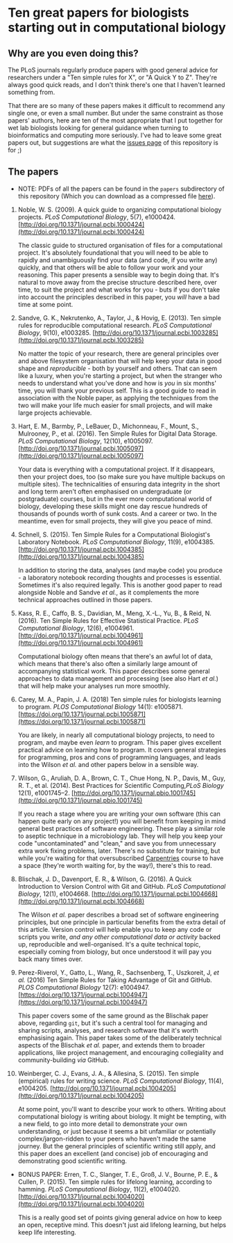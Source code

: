 # Ten great papers for biologists starting out in computational biology

## Why are you even doing this?

The PLoS journals regularly produce papers with good general advice for researchers under a "Ten simple rules for X", or "A Quick Y to Z". They're always good quick reads, and I don't think there's one that I haven't learned something from.

That there are so many of these papers makes it difficult to recommend any single one, or even a small number. But under the same constraint as those papers' authors, here are ten of the most appropriate that I put together for wet lab biologists looking for general guidance when turning to bioinformatics and computing more seriously. I've had to leave some great papers out, but suggestions are what the [issues page](https://github.com/widdowquinn/ten_great_papers/issues) of this repository is for ;)

## The papers

- NOTE: PDFs of all the papers can be found in the `papers` subdirectory of this repository (Which you can download as a compressed file [here](https://github.com/widdowquinn/ten_great_papers/releases)).

1. Noble, W. S. (2009). A quick guide to organizing computational biology projects. *PLoS Computational Biology*, 5(7), e1000424. [http://doi.org/10.1371/journal.pcbi.1000424](http://doi.org/10.1371/journal.pcbi.1000424)

    The classic guide to structured organisation of files for a computational project. It's absolutely foundational that you will need to be able to rapidly and unambiguously find your data (and code, if you write any) quickly, and that others will be able to follow your work and your reasoning. This paper presents a sensible way to begin doing that. It's natural to move away from the precise structure described here, over time, to suit the project and what works for you - buts if you don't take into account the principles described in this paper, you *will* have a bad time at some point.

2. Sandve, G. K., Nekrutenko, A., Taylor, J., & Hovig, E. (2013). Ten simple rules for reproducible computational research. *PLoS Computational Biology*, 9(10), e1003285. [http://doi.org/10.1371/journal.pcbi.1003285](http://doi.org/10.1371/journal.pcbi.1003285)

    No matter the topic of your research, there are general principles over and above filesystem organisation that will help keep your data in good shape and *reproducible* - both by yourself and others. That can seem like a luxury, when you're starting a project, but when the stranger who needs to understand what you've done and how is *you* in six months' time, you will thank your previous self. This is a good guide to read in association with the Noble paper, as applying the techniques from the two will make your life much easier for small projects, and will make large projects achievable.

3. Hart, E. M., Barmby, P., LeBauer, D., Michonneau, F., Mount, S., Mulrooney, P., et al. (2016). Ten Simple Rules for Digital Data Storage. *PLoS Computational Biology*, 12(10), e1005097. [http://doi.org/10.1371/journal.pcbi.1005097](http://doi.org/10.1371/journal.pcbi.1005097)

    Your data is everything with a computational project. If it disappears, then your project does, too (so make sure you have multiple backups on multiple sites). The technicalities of ensuring data integrity in the short and long term aren't often emphasised on undergraduate (or postgraduate) courses, but in the ever more computational world of biology, developing these skills might one day rescue hundreds of thousands of pounds worth of sunk costs. And a career or two. In the meantime, even for small projects, they will give you peace of mind.

4. Schnell, S. (2015). Ten Simple Rules for a Computational Biologist's Laboratory Notebook. *PLoS Computational Biology*, 11(9), e1004385. [http://doi.org/10.1371/journal.pcbi.1004385](http://doi.org/10.1371/journal.pcbi.1004385)

    In addition to storing the data, analyses (and maybe code) you produce - a laboratory notebook recording thoughts and processes is essential. Sometimes it's also required legally. This is another good paper to read alongside Noble and Sandve *et al.*, as it complements the more technical approaches outlined in those papers.

5. Kass, R. E., Caffo, B. S., Davidian, M., Meng, X.-L., Yu, B., & Reid, N. (2016). Ten Simple Rules for Effective Statistical Practice. *PLoS Computational Biology*, 12(6), e1004961. [http://doi.org/10.1371/journal.pcbi.1004961](http://doi.org/10.1371/journal.pcbi.1004961)

    Computational biology often means that there's an awful lot of data, which means that there's also often a similarly large amount of accompanying statistical work. This paper describes some general approaches to data management and processing (see also Hart *et al.*) that will help make your analyses run more smoothly.

6. Carey, M. A., Papin, J. A. (2018) Ten simple rules for biologists learning to program. *PLOS Computational Biology* 14(1): e1005871. [https://doi.org/10.1371/journal.pcbi.1005871](https://doi.org/10.1371/journal.pcbi.1005871)

     You are likely, in nearly all computational biology projects, to need to program, and maybe even *learn* to program. This paper gives excellent practical advice on learning how to program. It covers general strategies for programming, pros and cons of programming languages, and leads into the Wilson *et al.* and other papers below in a sensible way.

7. Wilson, G., Aruliah, D. A., Brown, C. T., Chue Hong, N. P., Davis, M., Guy, R. T., et al. (2014). Best Practices for Scientific Computing,*PLoS Biology* 12(1), e1001745–2. [http://doi.org/10.1371/journal.pbio.1001745](http://doi.org/10.1371/journal.pbio.1001745)

    If you reach a stage where you are writing your own software (this can happen quite early on any project!) you will benefit from keeping in mind general best practices of software engineering. These play a similar role to aseptic technique in a microbiology lab. They will help you keep your code "uncontaminated" and "clean," and save you from unnecessary extra work fixing problems, later. There's no substitute for training, but while you're waiting for that oversubscribed [Carpentries](https://carpentries.org/) course to have a space (they're worth waiting for, by the way!), there's this to read.

8. Blischak, J. D., Davenport, E. R., & Wilson, G. (2016). A Quick Introduction to Version Control with Git and GitHub. *PLoS Computational Biology*, 12(1), e1004668. [http://doi.org/10.1371/journal.pcbi.1004668](http://doi.org/10.1371/journal.pcbi.1004668)

    The Wilson *et al.* paper describes a broad set of software engineering principles, but one principle in particular benefits from the extra detail of this article. Version control will help enable you to keep any code or scripts you write, *and any other computational data or activity* backed up, reproducible and well-organised. It's a quite technical topic, especially coming from biology, but once understood it will pay you back many times over.

9. Perez-Riverol, Y., Gatto, L., Wang, R., Sachsenberg, T., Uszkoreit, J, *et al.* (2016) Ten Simple Rules for Taking Advantage of Git and GitHub. *PLOS Computational Biology* 12(7): e1004947. [https://doi.org/10.1371/journal.pcbi.1004947](https://doi.org/10.1371/journal.pcbi.1004947)

    This paper covers some of the same ground as the Blischak paper above, regarding `git`, but it's such a central tool for managing and sharing scripts, analyses, and research software that it's worth emphasising again. This paper takes some of the deliberately technical aspects of the Blischak *et al.* paper, and extends them to broader applications, like project management,  and encouraging collegiality and community-building *via* GitHub.

10. Weinberger, C. J., Evans, J. A., & Allesina, S. (2015). Ten simple (empirical) rules for writing science. *PLoS Computational Biology*, 11(4), e1004205. [http://doi.org/10.1371/journal.pcbi.1004205](http://doi.org/10.1371/journal.pcbi.1004205)

    At some point, you'll want to describe your work to others. Writing about computational biology is writing about biology. It might be tempting, with a new field, to go into more detail to demonstrate your own understanding, or just because it seems a bit unfamiliar or potentially complex/jargon-ridden to your peers who haven't made the same journey. But the general principles of scientific writing still apply, and this paper does an excellent (and concise) job of encouraging and demonstrating good scientific writing.

- BONUS PAPER: Erren, T. C., Slanger, T. E., Groß, J. V., Bourne, P. E., & Cullen, P. (2015). Ten simple rules for lifelong learning, according to hamming. *PLoS Computational Biology*, 11(2), e1004020. [http://doi.org/10.1371/journal.pcbi.1004020](http://doi.org/10.1371/journal.pcbi.1004020)

    This is a really good set of points giving general advice on how to keep an open, receptive mind. This doesn't just aid lifelong learning, but helps keep life interesting.
